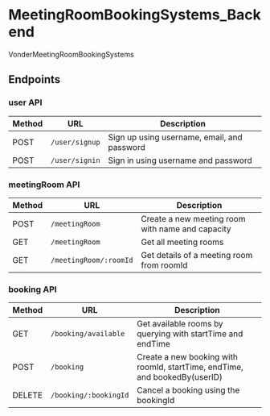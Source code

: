 # MeetingRoomBookingSystems_Backend
VonderMeetingRoomBookingSystems

## Endpoints

### user API

| Method  | URL	            | Description                                 |
| ------- | --------------- | ------------------------------------------- |  
| POST    | `/user/signup`  | Sign up using username, email, and password |
| POST    | `/user/signin`  | Sign in using username and password         |

### meetingRoom API

| Method  | URL	                    | Description                                       |
| ------- | ----------------------- | ------------------------------------------------- |
| POST    | `/meetingRoom`          | Create a new meeting room with name and capacity  |
| GET     | `/meetingRoom`          | Get all meeting rooms                             |
| GET     | `/meetingRoom/:roomId`  | Get details of a meeting room from roomId         |

### booking API

| Method  | URL	                    | Description                                                                 |
| ------- | ----------------------- | --------------------------------------------------------------------------- |
| GET     | `/booking/available`    | Get available rooms by querying with startTime and endTime                  |
| POST    | `/booking`              | Create a new booking with roomId, startTime, endTime, and bookedBy(userID)  |
| DELETE  | `/booking/:bookingId`   | Cancel a booking using the bookingId                                        |
